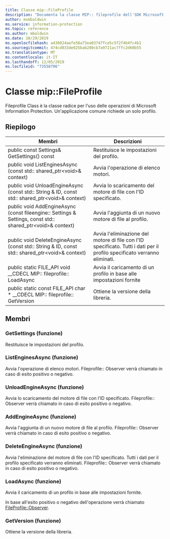 ```yaml
---
title: Classe mip::FileProfile
description: "Documenta la classe MIP:: fileprofile dell'SDK Microsoft Information Protection (MIP)."
author: msmbaldwin
ms.service: information-protection
ms.topic: reference
ms.author: mbaldwin
ms.date: 10/29/2019
ms.openlocfilehash: a436024aefe58a73ea03747fce5c5f2f4b4fc4b1
ms.sourcegitcommit: 474cd033de025bab280cb7a9721ac7ffc2d60b55
ms.translationtype: MT
ms.contentlocale: it-IT
ms.lasthandoff: 12/05/2019
ms.locfileid: "73558796"
---
```

# <a name="class-mipfileprofile"></a>Classe mip::FileProfile 
Fileprofile Class è la classe radice per l'uso delle operazioni di Microsoft Information Protection.
Un'applicazione comune richiede un solo profilo.
  
## <a name="summary"></a>Riepilogo
 Membri                        | Descrizioni                                
--------------------------------|---------------------------------------------
public const Settings& GetSettings() const  |  Restituisce le impostazioni del profilo.
public void ListEnginesAsync (const std:: shared_ptr\<void\>& context)  |  Avvia l'operazione di elenco motori.
public void UnloadEngineAsync (const std:: String & ID, const std:: shared_ptr\<void\>& context)  |  Avvia lo scaricamento del motore di file con l'ID specificato.
public void AddEngineAsync (const fileengine:: Settings & Settings, const std:: shared_ptr\<void\>& context)  |  Avvia l'aggiunta di un nuovo motore di file al profilo.
public void DeleteEngineAsync (const std:: String & ID, const std:: shared_ptr\<void\>& context)  |  Avvia l'eliminazione del motore di file con l'ID specificato. Tutti i dati per il profilo specificato verranno eliminati.
public static FILE_API void __CDECL MIP:: fileprofile:: LoadAsync | Avvia il caricamento di un profilo in base alle impostazioni fornite
public static const FILE_API char * __CDECL MIP:: fileprofile:: GetVersion | Ottiene la versione della libreria.

## <a name="members"></a>Membri
  
### <a name="getsettings-function"></a>GetSettings (funzione)
Restituisce le impostazioni del profilo.
  
### <a name="listenginesasync-function"></a>ListEnginesAsync (funzione)
Avvia l'operazione di elenco motori.
Fileprofile:: Observer verrà chiamato in caso di esito positivo o negativo.
  
### <a name="unloadengineasync-function"></a>UnloadEngineAsync (funzione)
Avvia lo scaricamento del motore di file con l'ID specificato.
Fileprofile:: Observer verrà chiamato in caso di esito positivo o negativo.
  
### <a name="addengineasync-function"></a>AddEngineAsync (funzione)
Avvia l'aggiunta di un nuovo motore di file al profilo.
Fileprofile:: Observer verrà chiamato in caso di esito positivo o negativo.
  
### <a name="deleteengineasync-function"></a>DeleteEngineAsync (funzione)
Avvia l'eliminazione del motore di file con l'ID specificato. Tutti i dati per il profilo specificato verranno eliminati.
Fileprofile:: Observer verrà chiamato in caso di esito positivo o negativo.

### <a name="loadasync-function"></a>LoadAsync (funzione)
Avvia il caricamento di un profilo in base alle impostazioni fornite.

In base all'esito positivo o negativo dell'operazione verrà chiamato [FileProfile::Observer](class_mip_fileprofile_observer.md).

### <a name="getversion-function"></a>GetVersion (funzione)
Ottiene la versione della libreria.
